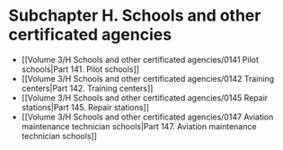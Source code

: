 # Subchapter H. Schools and other certificated agencies

- [[Volume 3/H Schools and other certificated agencies/0141 Pilot schools|Part 141. Pilot schools]]
- [[Volume 3/H Schools and other certificated agencies/0142 Training centers|Part 142. Training centers]]
- [[Volume 3/H Schools and other certificated agencies/0145 Repair stations|Part 145. Repair stations]]
- [[Volume 3/H Schools and other certificated agencies/0147 Aviation maintenance technician schools|Part 147. Aviation maintenance technician schools]]